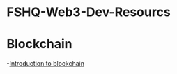 # FSHQ-Web3-Dev-Resourcs

# Blockchain
-[Introduction to blockchain](https://www.blockchain.education/blockchain101/blockchain)
